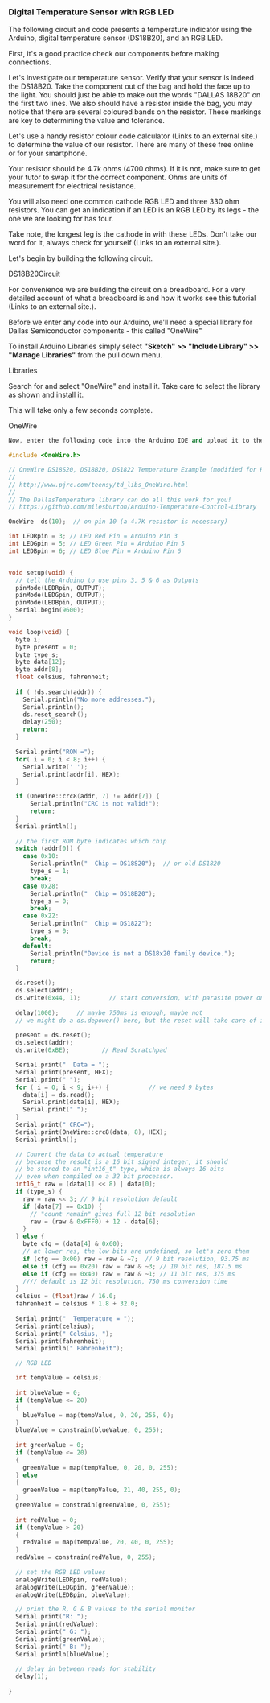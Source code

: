 ### Digital Temperature Sensor with RGB LED

The following circuit and code presents a temperature indicator using the Arduino, digital temperature sensor (DS18B20), and an RGB LED.

First, it's a good practice check our components before making connections.

Let's investigate our temperature sensor. Verify that your sensor is indeed the DS18B20. Take the component out of the bag and hold the face up to the light. You should just be able to make out the words "DALLAS 18B20" on the first two lines. We also should have a resistor inside the bag, you may notice that there are several coloured bands on the resistor. These markings are key to determining the value and tolerance.

Let's use a handy resistor colour code calculator (Links to an external site.) to determine the value of our resistor. There are many of these free online or for your smartphone.

Your resistor should be 4.7k ohms (4700 ohms). If it is not, make sure to get your tutor to swap it for the correct component. Ohms are units of measurement for electrical resistance.

 

You will also need one common cathode RGB LED and three 330 ohm resistors. You can get an indication if an LED is an RGB LED by its legs - the one we are looking for has four.

Take note, the longest leg is the cathode in with these LEDs. Don't take our word for it, always check for yourself (Links to an external site.).

Let's begin by building the following circuit. 

DS18B20Circuit

 

For convenience we are building the circuit on a breadboard. For a very detailed account of what a breadboard is and how it works see this tutorial (Links to an external site.).

 

Before we enter any code into our Arduino, we'll need a special library for Dallas Semiconductor components - this called "OneWire" 

To install Arduino Libraries simply select **"Sketch" >> "Include Library" >> "Manage Libraries"** from the pull down menu.

 

Libraries

 

 

Search for and select "OneWire" and install it. Take care to select the library as shown and install it.

This will take only a few seconds complete.

 

OneWire

 
``` c++
Now, enter the following code into the Arduino IDE and upload it to the Arduino.

#include <OneWire.h>

// OneWire DS18S20, DS18B20, DS1822 Temperature Example (modified for RGB LED)
//
// http://www.pjrc.com/teensy/td_libs_OneWire.html
//
// The DallasTemperature library can do all this work for you!
// https://github.com/milesburton/Arduino-Temperature-Control-Library

OneWire  ds(10);  // on pin 10 (a 4.7K resistor is necessary)

int LEDRpin = 3; // LED Red Pin = Arduino Pin 3
int LEDGpin = 5; // LED Green Pin = Arduino Pin 5
int LEDBpin = 6; // LED Blue Pin = Arduino Pin 6


void setup(void) {
  // tell the Arduino to use pins 3, 5 & 6 as Outputs
  pinMode(LEDRpin, OUTPUT); 
  pinMode(LEDGpin, OUTPUT); 
  pinMode(LEDBpin, OUTPUT);
  Serial.begin(9600);
}

void loop(void) {
  byte i;
  byte present = 0;
  byte type_s;
  byte data[12];
  byte addr[8];
  float celsius, fahrenheit;
  
  if ( !ds.search(addr)) {
    Serial.println("No more addresses.");
    Serial.println();
    ds.reset_search();
    delay(250);
    return;
  }
  
  Serial.print("ROM =");
  for( i = 0; i < 8; i++) {
    Serial.write(' ');
    Serial.print(addr[i], HEX);
  }

  if (OneWire::crc8(addr, 7) != addr[7]) {
      Serial.println("CRC is not valid!");
      return;
  }
  Serial.println();
 
  // the first ROM byte indicates which chip
  switch (addr[0]) {
    case 0x10:
      Serial.println("  Chip = DS18S20");  // or old DS1820
      type_s = 1;
      break;
    case 0x28:
      Serial.println("  Chip = DS18B20");
      type_s = 0;
      break;
    case 0x22:
      Serial.println("  Chip = DS1822");
      type_s = 0;
      break;
    default:
      Serial.println("Device is not a DS18x20 family device.");
      return;
  } 

  ds.reset();
  ds.select(addr);
  ds.write(0x44, 1);        // start conversion, with parasite power on at the end
  
  delay(1000);     // maybe 750ms is enough, maybe not
  // we might do a ds.depower() here, but the reset will take care of it.
  
  present = ds.reset();
  ds.select(addr);    
  ds.write(0xBE);         // Read Scratchpad

  Serial.print("  Data = ");
  Serial.print(present, HEX);
  Serial.print(" ");
  for ( i = 0; i < 9; i++) {           // we need 9 bytes
    data[i] = ds.read();
    Serial.print(data[i], HEX);
    Serial.print(" ");
  }
  Serial.print(" CRC=");
  Serial.print(OneWire::crc8(data, 8), HEX);
  Serial.println();

  // Convert the data to actual temperature
  // because the result is a 16 bit signed integer, it should
  // be stored to an "int16_t" type, which is always 16 bits
  // even when compiled on a 32 bit processor.
  int16_t raw = (data[1] << 8) | data[0];
  if (type_s) {
    raw = raw << 3; // 9 bit resolution default
    if (data[7] == 0x10) {
      // "count remain" gives full 12 bit resolution
      raw = (raw & 0xFFF0) + 12 - data[6];
    }
  } else {
    byte cfg = (data[4] & 0x60);
    // at lower res, the low bits are undefined, so let's zero them
    if (cfg == 0x00) raw = raw & ~7;  // 9 bit resolution, 93.75 ms
    else if (cfg == 0x20) raw = raw & ~3; // 10 bit res, 187.5 ms
    else if (cfg == 0x40) raw = raw & ~1; // 11 bit res, 375 ms
    //// default is 12 bit resolution, 750 ms conversion time
  }
  celsius = (float)raw / 16.0;
  fahrenheit = celsius * 1.8 + 32.0;
  
  Serial.print("  Temperature = ");
  Serial.print(celsius);
  Serial.print(" Celsius, ");
  Serial.print(fahrenheit);
  Serial.println(" Fahrenheit");

  // RGB LED

  int tempValue = celsius;
  
  int blueValue = 0; 
  if (tempValue <= 20) 
  { 
    blueValue = map(tempValue, 0, 20, 255, 0); 
  } 
  blueValue = constrain(blueValue, 0, 255);
  
  int greenValue = 0;
  if (tempValue <= 20) 
  { 
    greenValue = map(tempValue, 0, 20, 0, 255); 
  } else 
  { 
    greenValue = map(tempValue, 21, 40, 255, 0); 
  } 
  greenValue = constrain(greenValue, 0, 255); 
  
  int redValue = 0; 
  if (tempValue > 20) 
  { 
    redValue = map(tempValue, 20, 40, 0, 255);
  } 
  redValue = constrain(redValue, 0, 255);
  
  // set the RGB LED values 
  analogWrite(LEDRpin, redValue); 
  analogWrite(LEDGpin, greenValue); 
  analogWrite(LEDBpin, blueValue);

  // print the R, G & B values to the serial monitor
  Serial.print("R: ");
  Serial.print(redValue);
  Serial.print(" G: ");
  Serial.print(greenValue);
  Serial.print(" B: ");
  Serial.println(blueValue);
  
  // delay in between reads for stability 
  delay(1);
  
}
```
